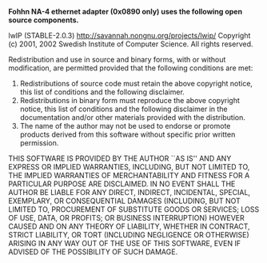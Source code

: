 **Fohhn NA-4 ethernet adapter (0x0890 only) uses the following open source components.**

lwIP (STABLE-2.0.3)
http://savannah.nongnu.org/projects/lwip/
Copyright (c) 2001, 2002 Swedish Institute of Computer Science.
All rights reserved.

Redistribution and use in source and binary forms, with or without modification,
are permitted provided that the following conditions are met:

1. Redistributions of source code must retain the above copyright notice,
this list of conditions and the following disclaimer.
2. Redistributions in binary form must reproduce the above copyright notice,
this list of conditions and the following disclaimer in the documentation
and/or other materials provided with the distribution.
3. The name of the author may not be used to endorse or promote products
derived from this software without specific prior written permission.

THIS SOFTWARE IS PROVIDED BY THE AUTHOR ``AS IS'' AND ANY EXPRESS OR IMPLIED
WARRANTIES, INCLUDING, BUT NOT LIMITED TO, THE IMPLIED WARRANTIES OF
MERCHANTABILITY AND FITNESS FOR A PARTICULAR PURPOSE ARE DISCLAIMED. IN NO EVENT
SHALL THE AUTHOR BE LIABLE FOR ANY DIRECT, INDIRECT, INCIDENTAL, SPECIAL,
EXEMPLARY, OR CONSEQUENTIAL DAMAGES (INCLUDING, BUT NOT LIMITED TO, PROCUREMENT
OF SUBSTITUTE GOODS OR SERVICES; LOSS OF USE, DATA, OR PROFITS; OR BUSINESS
INTERRUPTION) HOWEVER CAUSED AND ON ANY THEORY OF LIABILITY, WHETHER IN
CONTRACT, STRICT LIABILITY, OR TORT (INCLUDING NEGLIGENCE OR OTHERWISE) ARISING
IN ANY WAY OUT OF THE USE OF THIS SOFTWARE, EVEN IF ADVISED OF THE POSSIBILITY
OF SUCH DAMAGE.
